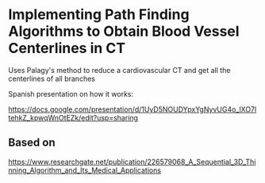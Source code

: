 # Implementing Path Finding Algorithms to Obtain Blood Vessel Centerlines in CT
Uses Palagy's method to reduce a cardiovascular CT and get all the centerlines of all branches

Spanish presentation on how it works:

https://docs.google.com/presentation/d/1UyD5NOUDYpxYgNyvUG4o_lXO7ltehkZ_kpwqWnOtEZk/edit?usp=sharing

## Based on
https://www.researchgate.net/publication/226579068_A_Sequential_3D_Thinning_Algorithm_and_Its_Medical_Applications

